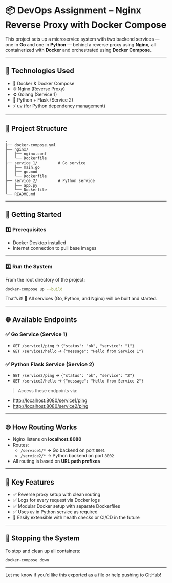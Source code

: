 # 📦 DevOps Assignment – Nginx Reverse Proxy with Docker Compose

This project sets up a microservice system with two backend services — one in **Go** and one in **Python** — behind a reverse proxy using **Nginx**, all containerized with **Docker** and orchestrated using **Docker Compose**.

---

## 🧰 Technologies Used

- 🐳 Docker & Docker Compose  
- 🌐 Nginx (Reverse Proxy)  
- ⚙️ Golang (Service 1)  
- 🐍 Python + Flask (Service 2)  
- ⚡ uv (for Python dependency management)

---

## 📁 Project Structure

```
.
├── docker-compose.yml
├── nginx/
│   ├── nginx.conf
│   └── Dockerfile
├── service_1/         # Go service
│   ├── main.go
│   ├── go.mod
│   └── Dockerfile
├── service_2/         # Python service
│   ├── app.py
│   └── Dockerfile
└── README.md
```

---

## 🚀 Getting Started

### 1️⃣ Prerequisites

- Docker Desktop installed
- Internet connection to pull base images

---

### 2️⃣ Run the System

From the root directory of the project:

```bash
docker-compose up --build
```

That’s it! 🎉 All services (Go, Python, and Nginx) will be built and started.

---

## 🌐 Available Endpoints

### ✅ Go Service (Service 1)
- `GET /service1/ping` → `{"status": "ok", "service": "1"}`
- `GET /service1/hello` → `{"message": "Hello from Service 1"}`

### ✅ Python Flask Service (Service 2)
- `GET /service2/ping` → `{"status": "ok", "service": "2"}`
- `GET /service2/hello` → `{"message": "Hello from Service 2"}`

> Access these endpoints via:

- [http://localhost:8080/service1/ping](http://localhost:8080/service1/ping)
- [http://localhost:8080/service2/ping](http://localhost:8080/service2/ping)

---

## 🌐 How Routing Works

- Nginx listens on **localhost:8080**
- Routes:
  - `/service1/*` → Go backend on port `8001`
  - `/service2/*` → Python backend on port `8002`
- All routing is based on **URL path prefixes**

---

## 📝 Key Features

- ✅ Reverse proxy setup with clean routing
- ✅ Logs for every request via Docker logs
- ✅ Modular Docker setup with separate Dockerfiles
- ✅ Uses `uv` in Python service as required
- 🔄 Easily extensible with health checks or CI/CD in the future

---

## 🧹 Stopping the System

To stop and clean up all containers:

```bash
docker-compose down
```

---

Let me know if you'd like this exported as a file or help pushing to GitHub!